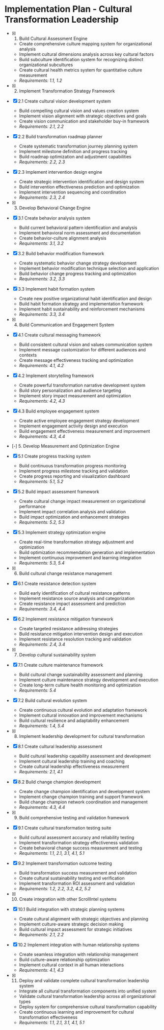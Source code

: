 # Implementation Plan - Cultural Transformation Leadership

- [x] 1. Build Cultural Assessment Engine





  - Create comprehensive culture mapping system for organizational analysis
  - Implement cultural dimensions analysis across key cultural factors
  - Build subculture identification system for recognizing distinct organizational subcultures
  - Create cultural health metrics system for quantitative culture measurement
  - _Requirements: 1.1, 1.2_

- [x] 2. Implement Transformation Strategy Framework




- [x] 2.1 Create cultural vision development system


  - Build compelling cultural vision and values creation system
  - Implement vision alignment with strategic objectives and goals
  - Create vision communication and stakeholder buy-in framework
  - _Requirements: 2.1, 2.2_

- [x] 2.2 Build transformation roadmap planner


  - Create systematic transformation journey planning system
  - Implement milestone definition and progress tracking
  - Build roadmap optimization and adjustment capabilities
  - _Requirements: 2.2, 2.3_

- [x] 2.3 Implement intervention design engine


  - Create strategic intervention identification and design system
  - Build intervention effectiveness prediction and optimization
  - Implement intervention sequencing and coordination
  - _Requirements: 2.3, 2.4_

- [x] 3. Develop Behavioral Change Engine





- [x] 3.1 Create behavior analysis system


  - Build current behavioral pattern identification and analysis
  - Implement behavioral norm assessment and documentation
  - Create behavior-culture alignment analysis
  - _Requirements: 3.1, 3.2_

- [x] 3.2 Build behavior modification framework


  - Create systematic behavior change strategy development
  - Implement behavior modification technique selection and application
  - Build behavior change progress tracking and optimization
  - _Requirements: 3.2, 3.3_

- [x] 3.3 Implement habit formation system


  - Create new positive organizational habit identification and design
  - Build habit formation strategy and implementation framework
  - Implement habit sustainability and reinforcement mechanisms
  - _Requirements: 3.3, 3.4_

- [x] 4. Build Communication and Engagement System













- [x] 4.1 Create cultural messaging framework


  - Build consistent cultural vision and values communication system
  - Implement message customization for different audiences and contexts
  - Create message effectiveness tracking and optimization
  - _Requirements: 4.1, 4.2_

- [x] 4.2 Implement storytelling framework


  - Create powerful transformation narrative development system
  - Build story personalization and audience targeting
  - Implement story impact measurement and optimization
  - _Requirements: 4.2, 4.3_

- [x] 4.3 Build employee engagement system




  - Create active employee engagement strategy development
  - Implement engagement activity design and execution
  - Build engagement effectiveness measurement and improvement
  - _Requirements: 4.3, 4.4_

- [-] 5. Develop Measurement and Optimization Engine



- [x] 5.1 Create progress tracking system


  - Build continuous transformation progress monitoring
  - Implement progress milestone tracking and validation
  - Create progress reporting and visualization dashboard
  - _Requirements: 5.1, 5.2_

- [x] 5.2 Build impact assessment framework


  - Create cultural change impact measurement on organizational performance
  - Implement impact correlation analysis and validation
  - Build impact optimization and enhancement strategies
  - _Requirements: 5.2, 5.3_

- [x] 5.3 Implement strategy optimization engine



  - Create real-time transformation strategy adjustment and optimization
  - Build optimization recommendation generation and implementation
  - Implement continuous improvement and learning integration
  - _Requirements: 5.3, 5.4_

- [x] 6. Build cultural change resistance management



- [x] 6.1 Create resistance detection system


  - Build early identification of cultural resistance patterns
  - Implement resistance source analysis and categorization
  - Create resistance impact assessment and prediction
  - _Requirements: 3.4, 4.4_

- [x] 6.2 Implement resistance mitigation framework


  - Create targeted resistance addressing strategies
  - Build resistance mitigation intervention design and execution
  - Implement resistance resolution tracking and validation
  - _Requirements: 2.4, 3.4_

- [x] 7. Develop cultural sustainability system



- [x] 7.1 Create culture maintenance framework


  - Build cultural change sustainability assessment and planning
  - Implement culture maintenance strategy development and execution
  - Create long-term culture health monitoring and optimization
  - _Requirements: 5.4_

- [x] 7.2 Build cultural evolution system


  - Create continuous cultural evolution and adaptation framework
  - Implement cultural innovation and improvement mechanisms
  - Build cultural resilience and adaptability enhancement
  - _Requirements: 1.4, 5.4_

- [x] 8. Implement leadership development for cultural transformation





- [x] 8.1 Create cultural leadership assessment

  - Build cultural leadership capability assessment and development
  - Implement cultural leadership training and coaching
  - Create cultural leadership effectiveness measurement
  - _Requirements: 2.1, 4.1_

- [x] 8.2 Build change champion development


  - Create change champion identification and development system
  - Implement change champion training and support framework
  - Build change champion network coordination and management
  - _Requirements: 4.3, 4.4_

- [x] 9. Build comprehensive testing and validation framework




- [x] 9.1 Create cultural transformation testing suite


  - Build cultural assessment accuracy and reliability testing
  - Implement transformation strategy effectiveness validation
  - Create behavioral change success measurement and testing
  - _Requirements: 1.1, 2.1, 3.1, 4.1, 5.1_

- [x] 9.2 Implement transformation outcome testing


  - Build transformation success measurement and validation
  - Create cultural sustainability testing and verification
  - Implement transformation ROI assessment and validation
  - _Requirements: 1.2, 2.2, 3.2, 4.2, 5.2_

- [x] 10. Create integration with other ScrollIntel systems





- [x] 10.1 Build integration with strategic planning systems



  - Create cultural alignment with strategic objectives and planning
  - Implement culture-aware strategic decision making
  - Build cultural impact assessment for strategic initiatives
  - _Requirements: 2.1, 2.2_


- [x] 10.2 Implement integration with human relationship systems

  - Create seamless integration with relationship management
  - Build culture-aware relationship optimization
  - Implement cultural context in all human interactions
  - _Requirements: 4.1, 4.3_

- [x] 11. Deploy and validate complete cultural transformation leadership system




  - Integrate all cultural transformation components into unified system
  - Validate cultural transformation leadership across all organizational types
  - Deploy system for comprehensive cultural transformation capability
  - Create continuous learning and improvement for cultural transformation effectiveness
  - _Requirements: 1.1, 2.1, 3.1, 4.1, 5.1_